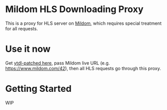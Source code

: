 # Mildom HLS Downloading Proxy

This is a proxy for HLS server on [Mildom](https://www.mildom.com/), which requires special treatment for all requests.

# Use it now
Get [ytdl-patched here](https://github.com/nao20010128nao/ytdl-patched), pass Mildom live URL (e.g. https://www.mildom.com/42), then all HLS requests go through this proxy.

# Getting Started
WIP
